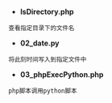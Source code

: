
- **lsDirectory.php**
```
查看指定目录下的文件名
```

- **02_date.py**
```
将此刻时间写入到指定文件中
```

- **03_phpExecPython.php**
```
php脚本调用python脚本
```
